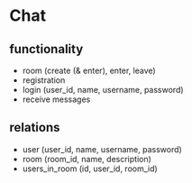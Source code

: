# Chat
## functionality
- room (create (& enter), enter, leave)
- registration
- login (user_id, name, username, password)
- receive messages

## relations
- user (user_id, name, username, password)
- room (room_id, name, description)
- users_in_room (id, user_id, room_id)